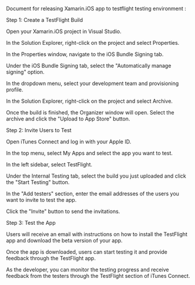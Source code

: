 
Document for releasing Xamarin.iOS app to testflight testing environment :

Step 1: Create a TestFlight Build

Open your Xamarin.iOS project in Visual Studio.

In the Solution Explorer, right-click on the project and select Properties.

In the Properties window, navigate to the iOS Bundle Signing tab.

Under the iOS Bundle Signing tab, select the "Automatically manage signing" option.

In the dropdown menu, select your development team and provisioning profile.

In the Solution Explorer, right-click on the project and select Archive.

Once the build is finished, the Organizer window will open. Select the archive and click the "Upload to App Store" button.

Step 2: Invite Users to Test

Open iTunes Connect and log in with your Apple ID.

In the top menu, select My Apps and select the app you want to test.

In the left sidebar, select TestFlight.

Under the Internal Testing tab, select the build you just uploaded and click the "Start Testing" button.

In the "Add testers" section, enter the email addresses of the users you want to invite to test the app.

Click the "Invite" button to send the invitations.

Step 3: Test the App

Users will receive an email with instructions on how to install the TestFlight app and download the beta version of your app.

Once the app is downloaded, users can start testing it and provide feedback through the TestFlight app.

As the developer, you can monitor the testing progress and receive feedback from the testers through the TestFlight section of iTunes Connect.
